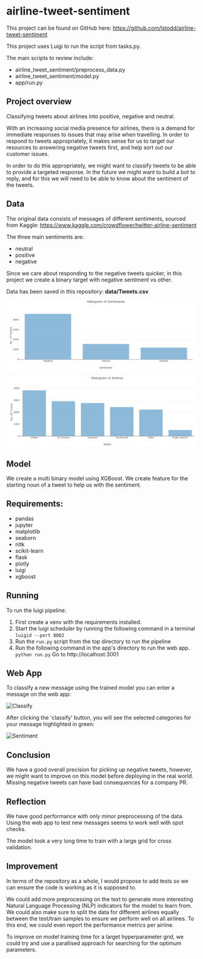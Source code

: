 # airline-tweet-sentiment

This project can be found on GitHub here:
https://github.com/lstodd/airline-tweet-sentiment

This project uses Luigi to run the script from tasks.py.

The main scripts to review include:
* airline_tweet_sentiment/preprocess_data.py
* airline_tweet_sentiment/model.py
* app/run.py

## Project overview

Classifying tweets about airlines into positive, negative and neutral. 

With an increasing social media presence for airlines, there is a demand for immediate responses to issues that may 
arise when travelling. In order to respond to tweets appropriately, it makes sense for us to target our resources to
 answering negative tweets first, and help sort out our customer issues. 

In order to do this appropriately, we might want to classify tweets to be able to provide a targeted response. In the 
future we might want to build a bot to reply, and for this we will need to be able to know about the sentiment of the tweets.

## Data

The original data consists of messages of different sentiments, sourced from Kaggle:
https://www.kaggle.com/crowdflower/twitter-airline-sentiment

The three main sentiments are:
* neutral
* positive
* negative

Since we care about responding to the negative tweets quicker, in this project we create a binary target with negative 
sentiment vs other. 

Data has been saved in this repository:
**data/Tweets.csv**

![Classify](/app/screenshots/sentiment_histogram.PNG)

![Classify](/app/screenshots/airline_histogram.PNG)

## Model

We create a multi binary model using XGBoost. We create feature for the starting noun of a tweet to help us with the sentiment. 

## Requirements:
* pandas
* jupyter
* matplotlib
* seaborn
* nltk
* scikit-learn
* flask
* plotly
* luigi
* xgboost

## Running

To run the luigi pipeline:

1. First create a venv with the requirements installed.
1. Start the luigi scheduler by running the following command in a terminal
    ```luigid --port 8082```
1. Run the ```run.py``` script from the top directory to run the pipeline
1. Run the following command in the app's directory to run the web app. 
```python run.py```
   Go to http://localhost:3001

## Web App

To classify a new message using the trained model you can enter a message on the web app:

![Classify](/app/screenshots/classify_tweet.PNG)

After clicking the 'classify' button, you will see the selected categories for your message highlighted in green:

![Sentiment](/app/screenshots/highlighted_sentiment.PNG)

## Conclusion
We have a good overall precision for picking up negative tweets, however, we might want to improve on this model before
deploying in the real world. Missing negative tweets can have bad consequences for a company PR. 

## Reflection
We have good performance with only minor preprocessing of the data. Using the web app to test new messages seems to 
work well with spot checks. 

The model took a very long time to train with a large grid for cross validation. 

## Improvement
In terms of the repository as a whole, I would propose to add tests so we can ensure the code is working as it is 
supposed to. 

We could add more preprocessing on the text to generate more interesting Natural Language Processing (NLP) indicators 
for the model to learn from. We could also make sure to split the data for different airlines equally between the 
test/train samples to ensure we perform well on all airlines. To this end, we could even report the performance metrics 
per airline. 

To improve on model training time for a larget hyperparameter grid, we could try and use a parallised approach for
 searching for the optimum parameters. 
